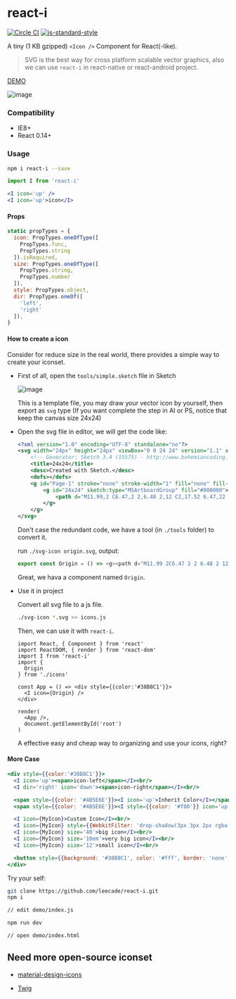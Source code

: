 # react-i

[![Circle CI](https://circleci.com/gh/leecade/react-i.svg)](https://circleci.com/gh/leecade/react-i) [![js-standard-style](https://img.shields.io/badge/code%20style-standard-brightgreen.svg?style=flat)](https://github.com/feross/standard)

A tiny (1 KB gzipped) `<Icon />` Component for React(-like).

> SVG is the best way for cross platform scalable vector graphics, also we can use `react-i` in react-native or react-android project.

[DEMO](https://view.gitlab.pro/react/react-i)

![image](https://gitlab.pro/haoyayi/clinic-profile/uploads/cc18f1ac6a5407a6b2c872bee990b753/image.png)

### Compatibility

- IE8+
- React 0.14+

### Usage

```sh
npm i react-i --save
```

```jsx
import I from 'react-i'

<I icon='up' />
<I icon='up'>icon</I>
```

#### Props

```jsx
static propTypes = {
  icon: PropTypes.oneOfType([
    PropTypes.func,
    PropTypes.string
  ]).isRequired,
  size: PropTypes.oneOfType([
    PropTypes.string,
    PropTypes.number
  ]),
  style: PropTypes.object,
  dir: PropTypes.oneOf([
    'left',
    'right'
  ]),
}
```

#### How to create a icon

Consider for reduce size in the real world, there provides a simple way to create your iconset.

- First of all, open the `tools/simple.sketch` file in Sketch

    ![image](https://gitlab.pro/haoyayi/clinic-profile/uploads/63cff495b500a109bce9e0ba2efaa749/image.png)

    This is a template file, you may draw your vector icon by yourself, then export as `svg` type (If you want complete the step in AI or PS, notice that keep the canvas size 24x24)

- Open the svg file in editor, we will get the code like:

    ```xml
    <?xml version="1.0" encoding="UTF-8" standalone="no"?>
    <svg width="24px" height="24px" viewBox="0 0 24 24" version="1.1" xmlns="http://www.w3.org/2000/svg" xmlns:xlink="http://www.w3.org/1999/xlink" xmlns:sketch="http://www.bohemiancoding.com/sketch/ns">
        <!-- Generator: Sketch 3.4 (15575) - http://www.bohemiancoding.com/sketch -->
        <title>24x24</title>
        <desc>Created with Sketch.</desc>
        <defs></defs>
        <g id="Page-1" stroke="none" stroke-width="1" fill="none" fill-rule="evenodd" sketch:type="MSPage">
            <g id="24x24" sketch:type="MSArtboardGroup" fill="#000000">
                <path d="M11.99,2 C6.47,2 2,6.48 2,12 C2,17.52 6.47,22 11.99,22 C17.52,22 22,17.52 22,12 C22,6.48 17.52,2 11.99,2 L11.99,2 Z M16.23,18 L12,15.45 L7.77,18 L8.89,13.19 L5.16,9.96 L10.08,9.54 L12,5 L13.92,9.53 L18.84,9.95 L15.11,13.18 L16.23,18 L16.23,18 Z" id="Shape" sketch:type="MSShapeGroup"></path>
            </g>
        </g>
    </svg>
    ```

    Don't case the redundant code, we have a tool (in `./tools` folder) to convert it.

    run `./svg-icon origin.svg`, output:

    ```js
    export const Origin = () => <g><path d="M11.99 2C6.47 2 2 6.48 2 12s4.47 10 9.99 10C17.52 22 22 17.52 22 12S17.52 2 11.99 2zm4.24 16L12 15.45 7.77 18l1.12-4.81-3.73-3.23 4.92-.42L12 5l1.92 4.53 4.92.42-3.73 3.23L16.23 18z"/></g>
    ```

    Great, we hava a component named `Origin`.

- Use it in project

    Convert all svg file to a js file.

    ```sh
    ./svg-icon *.svg >> icons.js
    ```

    Then, we can use it with `react-i`.

    ```
    import React, { Component } from 'react'
    import ReactDOM, { render } from 'react-dom'
    import I from 'react-i'
    import {
      Origin
    } from './icons'

    const App = () => <div style={{color:'#38B8C1'}}>
      <I icon={Origin} />
    </div>

    render(
      <App />,
      document.getElementById('root')
    )
    ```

    A effective easy and cheap way to organizing and use your icons, right?

#### More Case

```jsx
<div style={{color:'#38B8C1'}}>
  <I icon='up'><span>icon-left</span></I><br/>
  <I dir='right' icon='down'><span>icon-right</span></I><br/>

  <span style={{color: '#4B5E6E'}}><I icon='up'>Inherit Color</I></span><br/>
  <span style={{color: '#4B5E6E'}}><I style={{color: '#f00'}} icon='up'></I><span>Custom Color</span></span><br/>

  <I icon={MyIcon}>Custom Icon</I><br/>
  <I icon={MyIcon} style={{WebkitFilter: 'drop-shadow(3px 3px 2px rgba(0,0,0,.4))'}}>Support Shadow</I><br/>
  <I icon={MyIcon} size='40'>big icon</I><br/>
  <I icon={MyIcon} size='10em'>very big icon</I><br/>
  <I icon={MyIcon} size='12'>small icon</I><br/>

  <button style={{background: '#38B8C1', color: '#fff', border: 'none', borderRadius: '2px', 'paddingLeft': '5px', 'outline': 'none'}}><I icon='up' dir='right'>use in button</I></button>
</div>
```

Try your self:

```sh
git clone https://github.com/leecade/react-i.git
npm i

// edit demo/index.js

npm run dev

// open demo/index.html
```

## Need more open-source iconset

- [material-design-icons](https://elements.polymer-project.org/elements/iron-icons?view=demo:demo/index.html&active=iron-icons)

- [Twig](https://github.com/leecade/twig/tree/master/svg/24)

